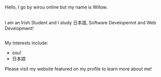 <!---
wirouism/wirouism is a ✨ special ✨ repository because its `README.md` (this file) appears on your GitHub profile.
You can click the Preview link to take a look at your changes.
--->
#
Hello, I go by wirou online but my name is Willow.
##
I am an Irish Student and I study 日本語, Software Developemnt and Web Development!
##
My interests include:
- osu!
- 日本語

Please visit my website featured on my profile to learn more about me!
